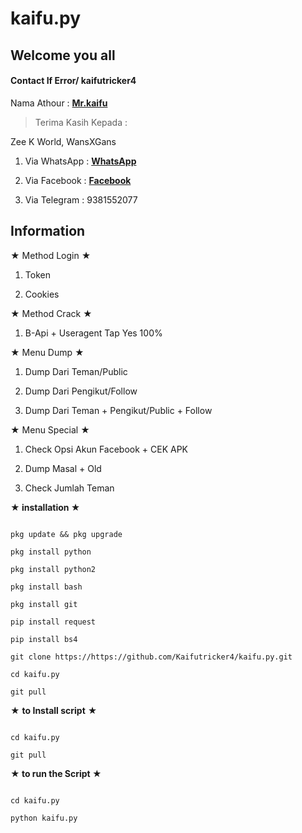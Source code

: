 # kaifu.py
>

## Welcome you all

>

#### Contact If Error/ kaifutricker4

>

Nama Athour : [**Mr.kaifu**](https://github.com/kaifutricker4)

> Terima Kasih Kepada : 

Zee K World, WansXGans

>

1. Via WhatsApp : [**WhatsApp**](https://wa.me/9381553077)

2. Via Facebook : [**Facebook**](https://fb.me/nofb)

3. Via Telegram : 9381552077

>

## Information

★ Method Login ★

>

1. Token

2. Cookies 

>

★ Method Crack ★

>

1. B-Api + Useragent Tap Yes 100%

>

★ Menu Dump ★

>

1. Dump Dari Teman/Public

2. Dump Dari Pengikut/Follow

3. Dump Dari Teman + Pengikut/Public + Follow

>

★ Menu Special ★

1. Check Opsi Akun Facebook + CEK APK

2. Dump Masal + Old

3. Check Jumlah Teman

>

**★ installation ★**

>

```

pkg update && pkg upgrade

pkg install python

pkg install python2

pkg install bash

pkg install git

pip install request

pip install bs4

git clone https://https://github.com/Kaifutricker4/kaifu.py.git

cd kaifu.py

git pull

```

>

★ **to  Install script** ★

>

```

cd kaifu.py

git pull

```

>

**★ to run the Script ★**

>

```

cd kaifu.py

python kaifu.py

```
